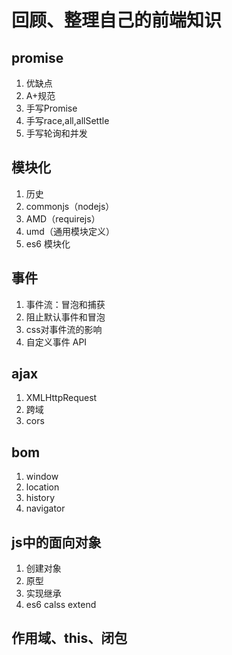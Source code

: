# 回顾、整理自己的前端知识

## promise

1. 优缺点
2. A+规范
3. 手写Promise
4. 手写race,all,allSettle
5. 手写轮询和并发

## 模块化

1. 历史
2. commonjs（nodejs）
3. AMD（requirejs）
4. umd（通用模块定义）
5. es6 模块化

## 事件

1. 事件流：冒泡和捕获
2. 阻止默认事件和冒泡
3. css对事件流的影响
4. 自定义事件 API

## ajax

1. XMLHttpRequest
2. 跨域
3. cors

## bom

1. window
2. location
3. history
4. navigator

## js中的面向对象

1. 创建对象
2. 原型
3. 实现继承
4. es6 calss extend

## 作用域、this、闭包
